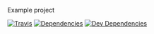 Example project

[![Travis](http://img.shields.io/travis/jupl/omrb/example.svg?style=flat-square&label=travis)](https://travis-ci.org/jupl/omrb)
[![Dependencies](http://img.shields.io/david/jupl/omrb.svg?style=flat-square)](https://david-dm.org/jupl/omrb)
[![Dev Dependencies](http://img.shields.io/david/dev/jupl/omrb.svg?style=flat-square)](https://david-dm.org/jupl/omrb?type=dev)
